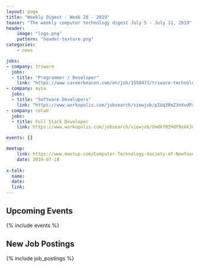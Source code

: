```yaml
---
layout: page
title: "Weekly Digest - Week 28 - 2019"
teaser: "The weekly computer technology digest July 5 - July 11, 2019"
header:
    image: "logo.png"
    pattern: "header-texture.png"
categories:
    - news

jobs:
- company: triware
  jobs:
  - title: "Programmer / Developer"
    link: "https://www.careerbeacon.com/en/job/1558473/triware-technologies-inc/programmer-developer/st-john-s"
- company: mysa
  jobs:
  - title: "Software Developers"
    link: "https://www.workopolis.com/jobsearch/viewjob/pIUq3RmZ3nXvdPasMLzN-gedCxXS5jTeqTXmuM2iQPnrDRrB_KwvaA"
- company: colab
  jobs:
  - title: Full Stack Developer
    link: https://www.workopolis.com/jobsearch/viewjob/Omdkf0IHdF9ekkJniRDyULnt_-ZH2gPEHFx80bYts4pEWmQpgWsjFg

events: []

meetup:
    link: https://www.meetup.com/Computer-Technology-Society-of-Newfoundland-and-Labrador/events/rpdzmpyzkbxb/
    date: 2019-07-18
  
x-talk:
  name:
  date: 
  link: 
---
```


## Upcoming Events
{% include events %}

## New Job Postings
{% include job_postings %}
